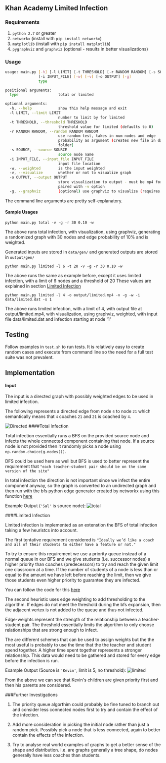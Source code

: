 
## Khan Academy Limited Infection

### Requirements

1. `python 2.7` or greater
2. `networkx` (install with `pip install networkx`)
3. `matplotlib` (install with `pip install matplotlib`)
4. `pygraphviz` and `graphviz` (optional - results in better visualizations) 

### Usage

```bash
usage: main.py [-h] [-l LIMIT] [-t THRESHOLD] [-r RANDOM RANDOM] [-s SOURCE]
               [-i INPUT_FILE] [-w] [-v] [-o OUTPUT] [-g]
               type

positional arguments:
  type                  total or limited

optional arguments:
  -h, --help            show this help message and exit
  -l LIMIT, --limit LIMIT
                        number to limit by for limited
  -t THRESHOLD, --threshold THRESHOLD
                        threshold value for limited (defaults to 0)
  -r RANDOM RANDOM, --random RANDOM RANDOM
                        use random test, takes in num nodes and edge
                        probability as argument (creates new file in data
                        folder)
  -s SOURCE, --source SOURCE
                        source node name
  -i INPUT_FILE, --input_file INPUT_FILE
                        input file location
  -w, --weighted        is the input weighted
  -v, --visualize       whether or not to visualize graph
  -o OUTPUT, --output OUTPUT
                        store visualization to output - must be mp4 format - (requires ffmpeg) -
                        paired with -v option
  -g, --graphviz        (optional) use graphviz to visualize (requires pygraphviz)
```

The command line arguments are pretty self-explanatory.

#### Sample Usages
```
python main.py total -v -g -r 30 0.10 -w
```
The above runs total infection, with visualization, using graphviz, generating a randomized graph with 30 nodes and edge probability of 10% and is weighted.

Generated inputs are stored in `data/gen/` and generated outputs are stored in `output/gen/`

```
python main.py limited -l 6 -t 20 -v -g -r 30 0.10 -w
```
The above runs the same as example before, except it uses limited infection, with a limit of 6 nodes and a threshold of 20
These values are explained in section [Limited Infection](#limited-infection)

```
python main.py limited -l 4 -o output/limited.mp4 -v -g -w -i data/limited.dat -s 1
```
The above runs limited infection, with a limit of 4, with output file at output/limited.mp4, with visualization, using graphviz, weighted, with input file data/limited.dat and infection starting at node '1'

## Testing
Follow examples in `test.sh` to run tests. It is relatively easy to create random cases and execute from command line so the need for a full test suite was not prevalent.

## Implementation

#### Input
The input is a directed graph with possibly weighted edges to be used in limited infection.

The following represents a directed edge from node `4` to node `21` which semantically means that `4` coaches `21` and `21` is coached by `4`.

![Directed](https://cloud.githubusercontent.com/assets/1384045/15299835/0d9ab7f6-1b74-11e6-83e0-9b8a7edb97d1.png)
####Total Infection

Total infection essentially runs a BFS on the provided source node and infects the whole connected component containing that node. If a source node is not provided then it randomly picks a node using `np.random.choice(g.nodes())`.

DFS could be used here as well but BFS is used to better represent the requirement that `"each teacher-student pair should be on the same version of the site"`

In total infection the direction is not important since we infect the entire component anyway, so the graph is converted to an undirected graph and then run with the bfs python edge generator created by networkx using this function [here](https://networkx.github.io/documentation/networkx-1.10/reference/generated/networkx.algorithms.traversal.breadth_first_search.bfs_edges.html)

Example Output (`'Sal'` is source node):
![total](https://cloud.githubusercontent.com/assets/1384045/15302382/b18be964-1b80-11e6-8b6d-e3c856f254e5.gif)

####Limited Infection

Limited infection is implemented as an extenstion the BFS of total infection taking a few heuristcs into account.

The first tentative requirement considered is `"Ideally we’d like a coach and all of their students to either have a feature or not."`

To try to ensure this requirement we use a priority queue instead of a normal queue in our BFS and we give students (i.e. successor nodes) a higher priority than coaches (predecessors) to try and reach the given limit one classroom at a time. If the number of students of a node is less than or equal to the amount we have left before reaching the limit, then we give those students even higher priority to guarantee they are infected.

You can follow the code for this [here](https://github.com/jasmeeto/ka-project-infection/blob/master/infection.py#L66)

The second heuristic uses edge weighting to add thresholding to the algorithm. If edges do not meet the threshold during the bfs expansion, then the adjacent vertex is not added to the queue and thus not infected.

Edge-weights represent the strength of the relationship between a teacher-student pair. The threshold essentially limits the algortihm to only choose relationships that are strong enough to infect.

The are different schemes that can be used to assign weights but the the most useful is probably to use the time that the the teacher and student spend together. A higher time spent together represents a stronger relationship. This data would need to be gathered and stored for every edge before the infection is run.

Example Output (Source is `'Kevin'`, limit is 5, no threshold):
![limited](https://cloud.githubusercontent.com/assets/1384045/15302613/d74ccadc-1b81-11e6-8bdd-2668c2ca570d.gif)

From the above we can see that Kevin's children are given priority first and then his parents are considered.

###Further Investigations

1. The priority queue algorthim could probably be fine tuned to branch out and consider less connected nodes first to try and contain the effect of the infection.

2. Add more consideration in picking the initial node rather than just a random pick. Possibly pick a node that is less connected, again to better contain the effects of the infection.

3. Try to analyse real world examples of graphs to get a better sense of the shape and distribution. I.e. are graphs generally a tree shape, do nodes generally have less coaches than students.

